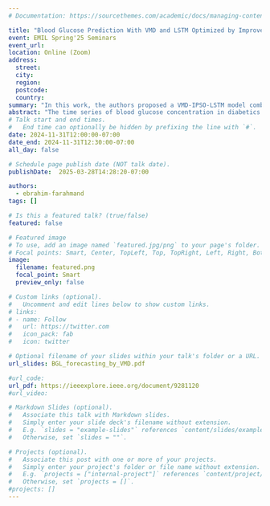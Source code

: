 ```yaml
---
# Documentation: https://sourcethemes.com/academic/docs/managing-content/

title: "Blood Glucose Prediction With VMD and LSTM Optimized by Improved Particle Swarm Optimization"
event: EMIL Spring'25 Seminars
event_url:
location: Online (Zoom)
address:
  street:
  city:
  region:
  postcode:
  country:
summary: "In this work, the authors proposed a VMD-IPSO-LSTM model combining Variational Mode Decomposition and improved Particle Swarm Optimization with LSTM to enhance short-term blood glucose prediction accuracy."
abstract: "The time series of blood glucose concentration in diabetics are time-varying, nonlinear and nonstationary. To improve the accuracy of blood glucose prediction, a short-term blood glucose prediction model (VMD-IPSO-LSTM) combining variational modal decomposition (VDM) and improved Particle swarm optimization optimizing Long short-term memory network (IPSO-LSTM) was proposed. Firstly, the time series of blood glucose concentration of patients was decomposed by using VMD method to obtain the intrinsic modal functions (IMF) of blood glucose components in different frequency bands, so as to reduce the nonstationarity of blood glucose time series. Then a prediction model was established for each blood glucose component IMF by using the long and short time memory network. Since the number of neurons, learning rate and time window length of LSTM are difficult to determine, the improved PSO algorithm is used to optimize these parameters. The optimized LSTM network was used to predict each IMF, and finally the predicted subsequence was superimposed to obtain the final prediction result. The data of 56 patients were selected as experimental data from 451 patients with diabetes mellitus. The experimental results showed that the proposed VMD-IPSO-LSTM model could achieve high prediction accuracy at 30min, 45min and 60min in advance. When predicted 60 minutes in advance, compared with the LSTM, VMD-LSTM and VMDPSO-LSTM methods, the RMSE of proposed method decreased by 15.565,3.402,1.215 and the MAPE of proposed method decreased by 11.284%,2.024%, 0.834%, and the percentage of predicted values falling into the A zone increased by 23.5%,6.1% and 2.8% in the Clarke error grid, respectively. The improved accuracy of blood glucose prediction and longer prediction time can provide sufficient time for physicians and patients to control blood glucose concentrations and improve the effectiveness of diabetes treatment"
# Talk start and end times.
#   End time can optionally be hidden by prefixing the line with `#`.
date: 2024-11-31T12:00:00-07:00
date_end: 2024-11-31T12:30:00-07:00
all_day: false

# Schedule page publish date (NOT talk date).
publishDate:  2025-03-28T14:28:20-07:00

authors:
  - ebrahim-farahmand
tags: []

# Is this a featured talk? (true/false)
featured: false

# Featured image
# To use, add an image named `featured.jpg/png` to your page's folder. 
# Focal points: Smart, Center, TopLeft, Top, TopRight, Left, Right, BottomLeft, Bottom, BottomRight.
image:
  filename: featured.png
  focal_point: Smart
  preview_only: false

# Custom links (optional).
#   Uncomment and edit lines below to show custom links.
# links:
# - name: Follow
#   url: https://twitter.com
#   icon_pack: fab
#   icon: twitter

# Optional filename of your slides within your talk's folder or a URL.
url_slides: BGL_forecasting_by_VMD.pdf

#url_code:
url_pdf: https://ieeexplore.ieee.org/document/9281120
#url_video:

# Markdown Slides (optional).
#   Associate this talk with Markdown slides.
#   Simply enter your slide deck's filename without extension.
#   E.g. `slides = "example-slides"` references `content/slides/example-slides.md`.
#   Otherwise, set `slides = ""`.

# Projects (optional).
#   Associate this post with one or more of your projects.
#   Simply enter your project's folder or file name without extension.
#   E.g. `projects = ["internal-project"]` references `content/project/deep-learning/index.md`.
#   Otherwise, set `projects = []`.
#projects: []
---
```

